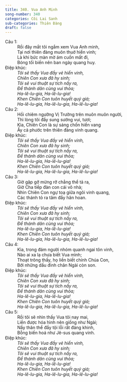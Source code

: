 ```yaml
---
title: 340. Vua Anh Minh
song-number: 340
categories: Cõi Lai Sanh
sub-categories: Thiên Đàng
draft: false
---
```

<dl><dt>Câu 1:</dt><dd data-verse="1">Rồi đây mắt tôi ngắm xem Vua Anh minh, <br/>Tại nơi thiên đàng muôn thuở hiển vinh; <br/>Là khi bức màn mờ ám cuốn mất đi, <br/>Bóng tối biến nên ban ngày quang huy. </dd><dt>Điệp khúc:</dt><dd data-chorus="1"><em>Tôi sẽ thấy Vua đầy vẻ hiển vinh, <br/>Chiên Con xưa đã hy sinh; <br/>Tôi sẽ vui thuật sự tích nầy ra, <br/>Để thánh dân cùng vui thỏa; <br/>Ha-lê-lu-gia, Ha-lê-lu-gia! <br/>Khen Chiên Con tuôn huyết quý giá; <br/>Ha-lê-lu-gia, Ha-lê-lu-gia, Ha-lê-lu-gia! </em></dd><dt>Câu 2:</dt><dd data-verse="2">Hồi chiêm ngưỡng Vị Trưởng trên muôn muôn người, <br/>Thì lòng tôi đầy sung sướng vui, tươi; <br/>Kìa, Chiên Con là sự sáng chốn hiển vang <br/>Ấy cả phước trên thiên đàng vinh quang. </dd><dt>Điệp khúc:</dt><dd data-chorus="1"><em>Tôi sẽ thấy Vua đầy vẻ hiển vinh, <br/>Chiên Con xưa đã hy sinh; <br/>Tôi sẽ vui thuật sự tích nầy ra, <br/>Để thánh dân cùng vui thỏa; <br/>Ha-lê-lu-gia, Ha-lê-lu-gia! <br/>Khen Chiên Con tuôn huyết quý giá; <br/>Ha-lê-lu-gia, Ha-lê-lu-gia, Ha-lê-lu-gia! </em></dd><dt>Câu 3:</dt><dd data-verse="3">Giờ gặp gỡ mừng rỡ chẳng thể tả ra, <br/>Giờ Cha tiếp đàn con cái vô nhà; <br/>Nhìn Chiên Con ngự toạ giữa ngôi vinh quang, <br/>Các thánh tỏ ra tâm đầy hân hoan. </dd><dt>Điệp khúc:</dt><dd data-chorus="1"><em>Tôi sẽ thấy Vua đầy vẻ hiển vinh, <br/>Chiên Con xưa đã hy sinh; <br/>Tôi sẽ vui thuật sự tích nầy ra, <br/>Để thánh dân cùng vui thỏa; <br/>Ha-lê-lu-gia, Ha-lê-lu-gia! <br/>Khen Chiên Con tuôn huyết quý giá; <br/>Ha-lê-lu-gia, Ha-lê-lu-gia, Ha-lê-lu-gia! </em></dd><dt>Câu 4:</dt><dd data-verse="4">Kìa, trong đám người nhóm quanh ngai tôn vinh, <br/>Nào ai xa lạ chưa biết Vua mình; <br/>Thoạt trông thấy, họ liền biết chính Chúa Con, <br/>Bởi những dấu đinh chân Ngài còn son. </dd><dt>Điệp khúc:</dt><dd data-chorus="1"><em>Tôi sẽ thấy Vua đầy vẻ hiển vinh, <br/>Chiên Con xưa đã hy sinh; <br/>Tôi sẽ vui thuật sự tích nầy ra, <br/>Để thánh dân cùng vui thỏa; <br/>Ha-lê-lu-gia, Ha-lê-lu-gia! <br/>Khen Chiên Con tuôn huyết quý giá; <br/>Ha-lê-lu-gia, Ha-lê-lu-gia, Ha-lê-lu-gia! </em></dd><dt>Câu 5:</dt><dd data-verse="5">Rồi tôi sẽ nhìn thấy Vua tôi nay mai, <br/>Liền được hóa hình nên giống như Ngài; <br/>Nầy thân thể đầy tội lỗi rất đáng khinh, <br/>Bỗng biến hoá như Jê-sus quang vinh. </dd><dt>Điệp khúc:</dt><dd data-chorus="1"><em>Tôi sẽ thấy Vua đầy vẻ hiển vinh, <br/>Chiên Con xưa đã hy sinh; <br/>Tôi sẽ vui thuật sự tích nầy ra, <br/>Để thánh dân cùng vui thỏa; <br/>Ha-lê-lu-gia, Ha-lê-lu-gia! <br/>Khen Chiên Con tuôn huyết quý giá; <br/>Ha-lê-lu-gia, Ha-lê-lu-gia, Ha-lê-lu-gia! </em></dd></dl>